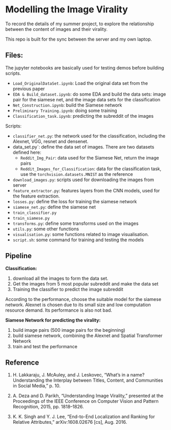 # Modelling the Image Virality

To record the details of my summer project, to explore the relationship between the content of images and their virality.

This repo is built for the sync between the server and my own laptop.

## Files:

The jupyter notebooks are basically used for testing demos before building scripts.

- `Load_OriginalDataSet.ipynb`: Load the original data set from the previous paper
- `EDA & Build_dataset.ipynb`: do some EDA and build the data sets: image pair for the siamese net, and the image data sets for the classification
- `Net_Construction.ipynb`: build the Siamese network
- `Preliminary Training.ipynb`: doing some training
- `Classification_task.ipynb`: predicting the subreddit of the images

Scripts:

- `classifier_net.py`: the network used for the classification, including the Alexnet, VGG, resnet and densenet.
- data_set.py`: define the data set of images. There are two datasets defined here:
  - `Reddit_Img_Pair`: data used for the Siamese Net, return the image pairs
  - `Reddit_Images_for_Classification`: data for the classification task, use the `torchvision.datasets.MNIST` as the reference
- `download_images.py`: scripts used for downloading the images from server
- `feature_extractor.py`: features layers from the CNN models, used for the feature extraction.
- `losses.py`: define the loss for training the siamese network
- `siamese_net.py`: define the siamese net
- `train_classifier.py`
- `train_siamese.py`
- `transforms.py`: define some transforms used on the images
- `utils.py`: some other functions
- `visualisation.py`: some functions related to image visualisation.
- `script.sh`: some command for training and testing the models

## Pipeline

**Classification:**

1. download all the images to form the data set.
2. Get the images from 5 most popular subreddit and make the data set
3. Training the classifier to predict the image subreddit

According to the performance, choose the suitable model for the siamese network. Alexnet is chosen due to its small size and low computation resource demand. Its performance is also not bad.

**Siamese Network for predicting the virality:**

1. build image pairs (500 image pairs for the beginning)
2. build siamese network, combining the Alexnet and Spatial Transformer Network
3. train and test the performance 



## Reference 

1.  H. Lakkaraju, J. McAuley, and J. Leskovec, “What’s in a name? Understanding the Interplay between Titles, Content, and Communities in Social Media,” p. 10.

2. A. Deza and D. Parikh, “Understanding Image Virality,” presented at the Proceedings of the IEEE Conference on Computer Vision and Pattern Recognition, 2015, pp. 1818–1826.

3. K. K. Singh and Y. J. Lee, “End-to-End Localization and Ranking for Relative Attributes,” arXiv:1608.02676 [cs], Aug. 2016.

